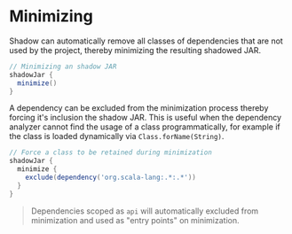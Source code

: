 # Minimizing

Shadow can automatically remove all classes of dependencies that are not used by the project, thereby minimizing the resulting shadowed JAR.

```groovy
// Minimizing an shadow JAR
shadowJar {
  minimize()
}
```

A dependency can be excluded from the minimization process thereby forcing it's inclusion the shadow JAR.
This is useful when the dependency analyzer cannot find the usage of a class programmatically, for example if the class
is loaded dynamically via `Class.forName(String)`.

```groovy
// Force a class to be retained during minimization
shadowJar {
  minimize {
    exclude(dependency('org.scala-lang:.*:.*'))
  }
}
```

> Dependencies scoped as `api` will automatically excluded from minimization and used as "entry points" on minimization.

